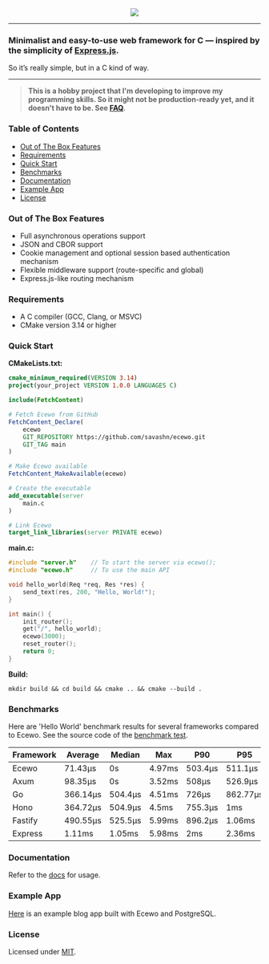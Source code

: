 <div align="center">
    <a href="https://ecewo.vercel.app">
        <img src="https://raw.githubusercontent.com/savashn/ecewo/main/assets/ecewo.svg" />
    </a>
</div>

<hr />

### Minimalist and easy-to-use web framework for C — inspired by the simplicity of [Express.js](https://expressjs.com/).

So it’s really simple, but in a C kind of way.

<hr />

> **This is a hobby project that I'm developing to improve my programming skills. So it might not be production-ready yet, and it doesn't have to be. See [FAQ](https://ecewo.vercel.app/docs/faq).**

### Table of Contents

- [Out of The Box Features](#out-of-the-box-features)
- [Requirements](#requirements)
- [Quick Start](#quick-start)
- [Benchmarks](#benchmarks)
- [Documentation](#documentation)
- [Example App](#example-app)
- [License](#license)

### Out of The Box Features

- Full asynchronous operations support
- JSON and CBOR support
- Cookie management and optional session based authentication mechanism
- Flexible middleware support (route-specific and global)
- Express.js-like routing mechanism

### Requirements

- A C compiler (GCC, Clang, or MSVC)
- CMake version 3.14 or higher

### Quick Start

**CMakeLists.txt:**
```cmake
cmake_minimum_required(VERSION 3.14)
project(your_project VERSION 1.0.0 LANGUAGES C)

include(FetchContent)

# Fetch Ecewo from GitHub
FetchContent_Declare(
    ecewo
    GIT_REPOSITORY https://github.com/savashn/ecewo.git
    GIT_TAG main
)

# Make Ecewo available
FetchContent_MakeAvailable(ecewo)

# Create the executable
add_executable(server
    main.c
)

# Link Ecewo
target_link_libraries(server PRIVATE ecewo)
```

**main.c:**
```c
#include "server.h"    // To start the server via ecewo();
#include "ecewo.h"     // To use the main API

void hello_world(Req *req, Res *res) {
    send_text(res, 200, "Hello, World!");
}

int main() {
    init_router();
    get("/", hello_world);
    ecewo(3000);
    reset_router();
    return 0;
}
```

**Build:**

```shell
mkdir build && cd build && cmake .. && cmake --build .
```

### Benchmarks

Here are 'Hello World' benchmark results for several frameworks compared to Ecewo. See the source code of the [benchmark test](https://github.com/savashn/ecewo-benchmarks).

| Framework | Average   | Median   | Max     | P90     | P95      |
|-----------|-----------|----------|---------|---------|----------|
| Ecewo     | 71.43µs   | 0s       | 4.97ms  | 503.4µs | 511.1µs  |
| Axum      | 98.35µs   | 0s       | 3.52ms  | 508µs   | 526.9µs  |
| Go        | 366.14µs  | 504.4µs  | 4.51ms  | 726µs   | 862.77µs |
| Hono      | 364.72µs  | 504.9µs  | 4.5ms   | 755.3µs | 1ms      |
| Fastify   | 490.55µs  | 525.5µs  | 5.99ms  | 896.2µs | 1.06ms   |
| Express   | 1.11ms    | 1.05ms   | 5.98ms  | 2ms     | 2.36ms   |

### Documentation

Refer to the [docs](https://ecewo.vercel.app) for usage.

### Example App

[Here](https://github.com/savashn/ecewo-example) is an example blog app built with Ecewo and PostgreSQL.

### License

Licensed under [MIT](./LICENSE).
